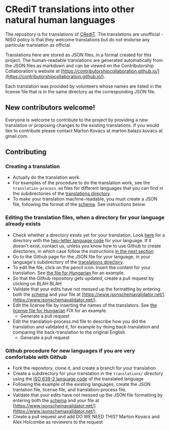 # CRediT translations into other natural human languages

The repository is for translations of [CRediT](https://credit.niso.org/). The translations are unofficial - NISO policy is that they welcome translations but do not endorse any particular translation as official.

Translations here are stored as JSON files, in a format created for this project. The human-readable translations are generated automatically from the JSON files as markdown and can be viewed on the Contributorship Collaboration's website at [https://contributorshipcollaboration.github.io/](https://contributorshipcollaboration.github.io/).

Each translation was provided by volunteers whose names are listed in the license file that is in the same directory as the corresponding JSON file.

## New contributors welcome!

Everyone is welcome to contribute to the project by providing a new translation or proposing changes to the existing translations. If you would like to contribute please contact Marton Kovacs at marton.balazs.kovacs at gmail.com.

## Contributing 

### Creating a translation

* Actually do the translation work.
 * For examples of the procedure to do the translation work, see the `translation-process.md` files for different languages that you can find in the subdirectories of the [translations directory](translations/).
* To make your translation machine-readable, you must create a JSON file, following the format of the [schema](credit_translation_schema.json). See instructions below.

### Editing the translation files, when a directory for your language already exists

* Check whether a directory exists yet for your translation. Look [here](translations/) for a directory with the [two-letter language code](https://en.wikipedia.org/wiki/List_of_ISO_639_language_codes) for your language. If it doesn't exist, contact us, unless you know how to use Github to create directories, in which case follow the instructions [in the next section](#-Github-procedure-for-new-languages-if-you-are-very-comfortable-with-Github)
*  Go to the Github page for the JSON file for your language, in your language's subdirectory of the [translations directory](translations/).
  * To edit the file, click on the pencil icon. Insert the content for your translation. See [the file for Hungarian](translations/hu/credit_translation_hu.json) for an example.
  * So that the Github repository gets updated, create a pull request by clicking on BLAH BLAH
  * Validate that your edits have not messed up the formatting by entering both the [schema](credit_translation_schema.json) and your file at [https://www.jsonschemavalidator.net/](https://www.jsonschemavalidator.net/).
* Edit the license file by inserting the names of the translators. See [the license file for Hungarian](translations/hu/license.html) FIX for an example.
  * Generate a pull request
* Edit the translation-process.md file to describe how you did the translation and validated it, for example by doing back-translation and comparing the back-translation to the original English.
  * Generate a pull request
 
### Github procedure for new languages if you are very comfortable with Github

* Fork the repository, clone it, and create a branch for your translation
* Create a subdirectory for your translation in the `translations/` directory using the [ISO 639-2 language code](https://en.wikipedia.org/wiki/List_of_ISO_639_language_codes) of the translated language
* Following the example of the existing languages, create the JSON tranlation file, license file, and translation-process file.
* Validate that your edits have not messed up the JSON file formatting by entering both the [schema](credit_translation_schema.json) and your file at [https://www.jsonschemavalidator.net/](https://www.jsonschemavalidator.net/).
* Create a pull request and add DO WE NEED THIS? Marton Kovacs and Alex Holcombe as reviewers to the request
